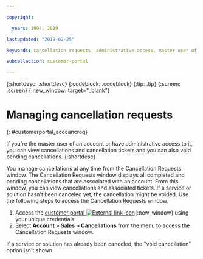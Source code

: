 ```yaml
---

copyright:

  years: 1994, 2019

lastupdated: "2019-02-25"

keywords: cancellation requests, administrative access, master user of an account 

subcollection: customer-portal

---
```


{:shortdesc: .shortdesc}
{:codeblock: .codeblock}
{:tip: .tip}
{:screen: .screen}
{:new_window: target="_blank"}


# Managing cancellation requests
{: #customerportal_acccancreq}

If you're the master user of an account or have administrative access to it, you can view cancellations and cancellation tickets and you can also void pending cancellations.
{:shortdesc}


You manage cancellations at any time from the Cancellation Requests window. The Cancellation Requests window displays all completed and pending cancellations that are associated with an account. From this window, you can view cancellations and associated tickets. If a service or solution hasn't been canceled yet, the cancellation might be voided. Use the following steps to access the Cancellation Requests window.

1. Access the [customer portal ![External link icon](../icons/launch-glyph.svg)](https://control.softlayer.com/){:new_window} using your unique credentials.
2. Select **Account > Sales > Cancellations** from the menu to access the Cancellation Requests window.

If a service or solution has already been canceled, the "void cancellation" option isn't shown.
